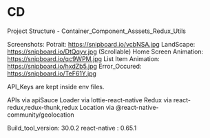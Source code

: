 # CD

Project Structure - Container_Component_Asssets_Redux_Utils

Screenshots: 
Potrait: https://snipboard.io/vcbNSA.jpg
LandScape: https://snipboard.io/DtQqyv.jpg (Scrollable)
Home Screen Animation: https://snipboard.io/qc9WPM.jpg
List Item Animation: https://snipboard.io/hxdZb5.jpg
Error_Occured: https://snipboard.io/TeF61Y.jpg

API_Keys are kept inside env files.

APIs via apiSauce
Loader via lottie-react-native
Redux via react-redux,redux-thunk,redux
Location via @react-native-community/geolocation

Build_tool_version: 30.0.2
react-native : 0.65.1

